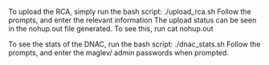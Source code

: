 To upload the RCA, simply run the bash script:
        ./upload_rca.sh
Follow the prompts, and enter the relevant information
The upload status can be seen in the nohup.out file generated. To see this, run
        cat nohup.out


To see the stats of the DNAC, run the bash script:
        ./dnac_stats.sh
Follow the prompts, and enter the maglev/ admin passwords when prompted.
